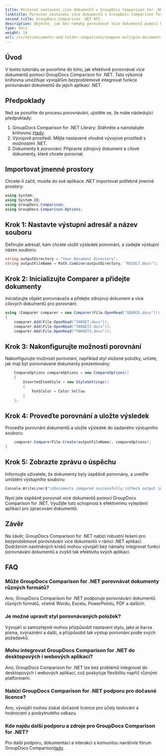 ```yaml
---
title: Porovnat nastavení více dokumentů v GroupDocs Comparison for .NET
linktitle: Porovnat nastavení více dokumentů v GroupDocs Comparison for .NET
second_title: GroupDocs.Comparison .NET API
description: Objevte, jak bez námahy porovnávat více dokumentů pomocí GroupDocs Comparison for .NET. Postupujte podle našeho podrobného průvodce pro bezproblémové zpracování dokumentů.
type: docs
weight: 14
url: /cs/net/documents-and-folder-comparison/compare-multiple-documents-settings-dotnet/
---
```

## Úvod
V tomto tutoriálu se ponoříme do toho, jak efektivně porovnávat více dokumentů pomocí GroupDocs Comparison for .NET. Tato výkonná knihovna umožňuje vývojářům bezproblémově integrovat funkce porovnávání dokumentů do jejich aplikací .NET.
## Předpoklady
Než se ponoříte do procesu porovnávání, ujistěte se, že máte následující předpoklady:
1.  GroupDocs Comparison for .NET Library: Stáhněte a nainstalujte knihovnu z[tady](https://releases.groupdocs.com/comparison/net/).
2. Vývojové prostředí: Mějte nastavené vhodné vývojové prostředí s možnostmi .NET.
3. Dokumenty k porovnání: Připravte zdrojový dokument a cílové dokumenty, které chcete porovnat.

## Importovat jmenné prostory
Chcete-li začít, musíte do své aplikace .NET importovat potřebné jmenné prostory:
```csharp
using System;
using System.IO;
using GroupDocs.Comparison;
using GroupDocs.Comparison.Options;
```
## Krok 1: Nastavte výstupní adresář a název souboru
Definujte adresář, kam chcete uložit výsledek porovnání, a zadejte výstupní název souboru:
```csharp
string outputDirectory = "Your Document Directory";
string outputFileName = Path.Combine(outputDirectory, "RESULT.docx");
```
## Krok 2: Inicializujte Comparer a přidejte dokumenty
Inicializujte objekt porovnávače a přidejte zdrojový dokument a více cílových dokumentů pro porovnání:
```csharp
using (Comparer comparer = new Comparer(File.OpenRead("SOURCE.docx")))
{
    comparer.Add(File.OpenRead("TARGET.docx"));
    comparer.Add(File.OpenRead("TARGET2.docx"));
    comparer.Add(File.OpenRead("TARGET3.docx"));
```
## Krok 3: Nakonfigurujte možnosti porovnání
Nakonfigurujte možnosti porovnání, například styl vložené položky, určete, jak mají být porovnávané dokumenty prezentovány:
```csharp
    CompareOptions compareOptions = new CompareOptions()
    {
        InsertedItemStyle = new StyleSettings()
        {
            FontColor = Color.Yellow
        }
    };
```
## Krok 4: Proveďte porovnání a uložte výsledek
Proveďte porovnání dokumentů a uložte výsledek do zadaného výstupního souboru:
```csharp
    comparer.Compare(File.Create(outputFileName), compareOptions);
}
```
## Krok 5: Zobrazte zprávu o úspěchu
Informujte uživatele, že dokumenty byly úspěšně porovnány, a uveďte umístění výstupního souboru:
```csharp
Console.WriteLine($"\nDocuments compared successfully.\nCheck output in {outputDirectory}.");
```
Nyní jste úspěšně porovnali více dokumentů pomocí GroupDocs Comparison for .NET. Využijte tuto schopnost k efektivnímu vylepšení aplikací pro zpracování dokumentů.

## Závěr
Na závěr, GroupDocs Comparison for .NET nabízí robustní řešení pro bezproblémové porovnávání více dokumentů v rámci .NET aplikací. Dodržením nastíněných kroků mohou vývojáři bez námahy integrovat funkci porovnávání dokumentů a zvýšit tak efektivitu svých aplikací.
## FAQ
### Může GroupDocs Comparison for .NET porovnávat dokumenty různých formátů?
Ano, GroupDocs Comparison for .NET podporuje porovnávání dokumentů různých formátů, včetně Wordu, Excelu, PowerPointu, PDF a dalších.
### Je možné upravit styl porovnávaných položek?
Vývojáři si samozřejmě mohou přizpůsobit nastavení stylu, jako je barva písma, zvýraznění a další, a přizpůsobit tak výstup porovnání podle svých požadavků.
### Mohu integrovat GroupDocs Comparison for .NET do desktopových i webových aplikací?
Ano, GroupDocs Comparison for .NET lze bez problémů integrovat do desktopových i webových aplikací, což poskytuje flexibilitu napříč různými platformami.
### Nabízí GroupDocs Comparison for .NET podporu pro dočasné licence?
Ano, vývojáři mohou získat dočasné licence pro účely testování a hodnocení z poskytnutého odkazu.
### Kde najdu další podporu a zdroje pro GroupDocs Comparison for .NET?
 Pro další podporu, dokumentaci a interakci s komunitou navštivte fórum GroupDocs Comparison[tady](https://forum.groupdocs.com/c/comparison/12).